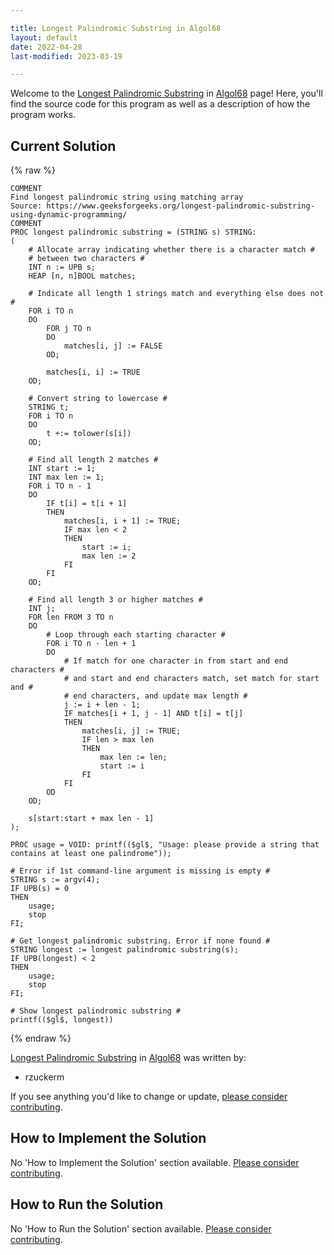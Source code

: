 ```yaml
---

title: Longest Palindromic Substring in Algol68
layout: default
date: 2022-04-28
last-modified: 2023-03-19

---
```


Welcome to the [Longest Palindromic Substring](https://sampleprograms.io/projects/longest-palindromic-substring) in [Algol68](https://sampleprograms.io/languages/algol68) page! Here, you'll find the source code for this program as well as a description of how the program works.

## Current Solution

{% raw %}

```algol68
COMMENT
Find longest palindromic string using matching array
Source: https://www.geeksforgeeks.org/longest-palindromic-substring-using-dynamic-programming/
COMMENT
PROC longest palindromic substring = (STRING s) STRING:
(
    # Allocate array indicating whether there is a character match #
    # between two characters #
    INT n := UPB s;
    HEAP [n, n]BOOL matches;

    # Indicate all length 1 strings match and everything else does not #
    FOR i TO n
    DO
        FOR j TO n
        DO
            matches[i, j] := FALSE
        OD;

        matches[i, i] := TRUE
    OD;

    # Convert string to lowercase #
    STRING t;
    FOR i TO n
    DO
        t +:= tolower(s[i])
    OD;

    # Find all length 2 matches #
    INT start := 1;
    INT max len := 1;
    FOR i TO n - 1
    DO
        IF t[i] = t[i + 1]
        THEN
            matches[i, i + 1] := TRUE;
            IF max len < 2
            THEN
                start := i;
                max len := 2
            FI
        FI
    OD;

    # Find all length 3 or higher matches #
    INT j;
    FOR len FROM 3 TO n
    DO
        # Loop through each starting character #
        FOR i TO n - len + 1
        DO
            # If match for one character in from start and end characters #
            # and start and end characters match, set match for start and #
            # end characters, and update max length #
            j := i + len - 1;
            IF matches[i + 1, j - 1] AND t[i] = t[j]
            THEN
                matches[i, j] := TRUE;
                IF len > max len
                THEN
                    max len := len;
                    start := i
                FI
            FI
        OD
    OD;

    s[start:start + max len - 1]
);

PROC usage = VOID: printf(($gl$, "Usage: please provide a string that contains at least one palindrome"));

# Error if 1st command-line argument is missing is empty #
STRING s := argv(4);
IF UPB(s) = 0
THEN
    usage;
    stop
FI;

# Get longest palindromic substring. Error if none found #
STRING longest := longest palindromic substring(s);
IF UPB(longest) < 2
THEN
    usage;
    stop
FI;

# Show longest palindromic substring #
printf(($gl$, longest))
```

{% endraw %}

[Longest Palindromic Substring](https://sampleprograms.io/projects/longest-palindromic-substring) in [Algol68](https://sampleprograms.io/languages/algol68) was written by:

- rzuckerm

If you see anything you'd like to change or update, [please consider contributing](https://github.com/TheRenegadeCoder/sample-programs).

## How to Implement the Solution

No 'How to Implement the Solution' section available. [Please consider contributing](https://github.com/TheRenegadeCoder/sample-programs-website).

## How to Run the Solution

No 'How to Run the Solution' section available. [Please consider contributing](https://github.com/TheRenegadeCoder/sample-programs-website).